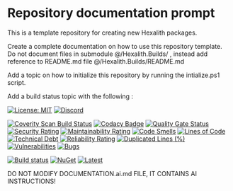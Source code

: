 # Repository documentation prompt

This is a template repository for creating new Hexalith packages.

Create a complete documentation on how to use this repository template. Do not document files in submodule @/Hexalith.Builds/ , instead add reference to README.md file @/Hexalith.Builds/README.md

Add a topic on how to initialize this repository by running the intialize.ps1 script.

Add a build status topic with the following :

[![License: MIT](https://img.shields.io/github/license/hexalith/hexalith.MyNewModule)](https://github.com/hexalith/hexalith/blob/main/LICENSE)
[![Discord](https://img.shields.io/discord/1063152441819942922?label=Discord&logo=discord&logoColor=white&color=d82679)](https://discordapp.com/channels/1102166958918610994/1102166958918610997)

[![Coverity Scan Build Status](https://scan.coverity.com/projects/27051/badge.svg)](https://scan.coverity.com/projects/hexalith-MyNewModule)
[![Codacy Badge](https://app.codacy.com/project/badge/Grade/11d3f1af6b0f4d168552c2626d588294)](https://app.codacy.com/gh/Hexalith/Hexalith.MyNewModule/dashboard?utm_source=gh&utm_medium=referral&utm_content=&utm_campaign=Badge_grade)
[![Quality Gate Status](https://sonarcloud.io/api/project_badges/measure?project=Hexalith_Hexalith.MyNewModule&metric=alert_status)](https://sonarcloud.io/summary/new_code?id=Hexalith_Hexalith.MyNewModule)
[![Security Rating](https://sonarcloud.io/api/project_badges/measure?project=Hexalith_Hexalith.MyNewModule&metric=security_rating)](https://sonarcloud.io/summary/new_code?id=Hexalith_Hexalith.MyNewModule)
[![Maintainability Rating](https://sonarcloud.io/api/project_badges/measure?project=Hexalith_Hexalith.MyNewModule&metric=sqale_rating)](https://sonarcloud.io/summary/new_code?id=Hexalith_Hexalith.MyNewModule)
[![Code Smells](https://sonarcloud.io/api/project_badges/measure?project=Hexalith_Hexalith.MyNewModule&metric=code_smells)](https://sonarcloud.io/summary/new_code?id=Hexalith_Hexalith.MyNewModule)
[![Lines of Code](https://sonarcloud.io/api/project_badges/measure?project=Hexalith_Hexalith.MyNewModule&metric=ncloc)](https://sonarcloud.io/summary/new_code?id=Hexalith_Hexalith.MyNewModule)
[![Technical Debt](https://sonarcloud.io/api/project_badges/measure?project=Hexalith_Hexalith.MyNewModule&metric=sqale_index)](https://sonarcloud.io/summary/new_code?id=Hexalith_Hexalith.MyNewModule)
[![Reliability Rating](https://sonarcloud.io/api/project_badges/measure?project=Hexalith_Hexalith.MyNewModule&metric=reliability_rating)](https://sonarcloud.io/summary/new_code?id=Hexalith_Hexalith.MyNewModule)
[![Duplicated Lines (%)](https://sonarcloud.io/api/project_badges/measure?project=Hexalith_Hexalith.MyNewModule&metric=duplicated_lines_density)](https://sonarcloud.io/summary/new_code?id=Hexalith_Hexalith.MyNewModule)
[![Vulnerabilities](https://sonarcloud.io/api/project_badges/measure?project=Hexalith_Hexalith.MyNewModule&metric=vulnerabilities)](https://sonarcloud.io/summary/new_code?id=Hexalith_Hexalith.MyNewModule)
[![Bugs](https://sonarcloud.io/api/project_badges/measure?project=Hexalith_Hexalith.MyNewModule&metric=bugs)](https://sonarcloud.io/summary/new_code?id=Hexalith_Hexalith.MyNewModule)

[![Build status](https://github.com/Hexalith/Hexalith.MyNewModule/actions/workflows/build-release.yml/badge.svg)](https://github.com/Hexalith/Hexalith.MyNewModule/actions)
[![NuGet](https://img.shields.io/nuget/v/Hexalith.MyNewModule.svg)](https://www.nuget.org/packages/Hexalith.MyNewModule)
[![Latest](https://img.shields.io/github/v/release/Hexalith/Hexalith.MyNewModule?include_prereleases&label=preview)](https://github.com/Hexalith/Hexalith.MyNewModule/pkgs/nuget/Hexalith.MyNewModule)

DO NOT MODIFY DOCUMENTATION.ai.md FILE, IT CONTAINS AI INSTRUCTIONS!